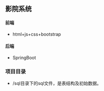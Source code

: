 ## 影院系统

#### 前端

- html+js+css+bootstrap

#### 后端

- SpringBoot


### 项目目录

- /sql目录下的sql文件，是表结构及初始数据。
